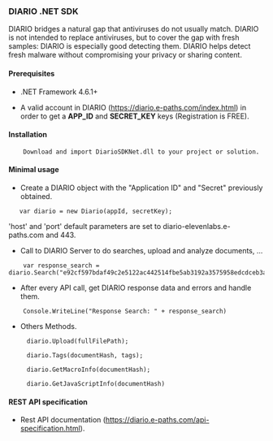 ### DIARIO .NET SDK ###

DIARIO bridges a natural gap that antiviruses do not usually match. DIARIO is not intended to replace antiviruses, but to cover the gap with fresh samples: DIARIO is especially good detecting them. DIARIO helps detect fresh malware without compromising your privacy or sharing content.



#### Prerequisites ####

* .NET Framework 4.6.1+


* A valid account in DIARIO (https://diario.e-paths.com/index.html) in order to get a **APP_ID** and **SECRET_KEY** keys (Registration is FREE).


#### Installation ####

```
    Download and import DiarioSDKNet.dll to your project or solution.
```


#### Minimal usage ####


* Create a DIARIO object with the "Application ID" and "Secret" previously obtained.
```
   var diario = new Diario(appId, secretKey);
```

'host' and 'port' default parameters are set to diario-elevenlabs.e-paths.com and 443.


* Call to DIARIO Server to do searches, upload and analyze documents, ...
```
	var response_search = diario.Search("e92cf597bdaf49c2e5122ac442514fbe5ab3192a3575958edcdceb3a0dc49de6");
```

* After every API call, get DIARIO response data and errors and handle them.
```
	Console.WriteLine("Response Search: " + response_search)
```

* Others Methods.
```
	 diario.Upload(fullFilePath);
	 
	 diario.Tags(documentHash, tags);

	 diario.GetMacroInfo(documentHash);

	 diario.GetJavaScriptInfo(documentHash)
```

#### REST API specification ####

* Rest API documentation (https://diario.e-paths.com/api-specification.html).
